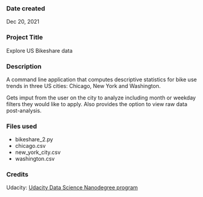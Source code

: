 ### Date created
Dec 20, 2021

### Project Title
Explore US Bikeshare data

### Description
A command line application that computes descriptive statistics for bike use trends in three US cities: Chicago, New York and Washington.

Gets imput from the user on the city to analyze including month or weekday filters they would like to apply. Also provides the option to view raw data post-analysis.

### Files used
- bikeshare_2.py
- chicago.csv
- new_york_city.csv
- washington.csv

### Credits
Udacity: [Udacity Data Science Nanodegree program](https://www.udacity.com/course/data-scientist-nanodegree--nd025)

